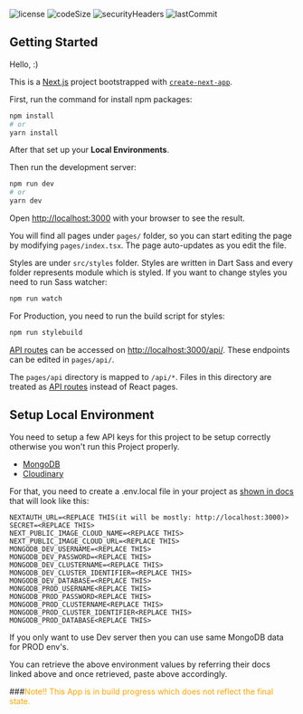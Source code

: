 ![license](https://img.shields.io/github/license/shadown125/Katalientess)
![codeSize](https://img.shields.io/github/languages/code-size/shadown125/Katalientess?logo=GitHub)
![securityHeaders](https://img.shields.io/security-headers?color=%09%2332CD32&url=https%3A%2F%2Fwww.katalientess.com%2F)
![lastCommit](https://img.shields.io/github/last-commit/shadown125/katalientess?logo=GitHub)

## Getting Started

Hello, :)

This is a [Next.js](https://nextjs.org/) project bootstrapped with [`create-next-app`](https://github.com/vercel/next.js/tree/canary/packages/create-next-app).

First, run the command for install npm packages:

```bash
npm install
# or
yarn install
```

After that set up your <b>Local Environments</b>.

Then run the development server:

```bash
npm run dev
# or
yarn dev
```

Open [http://localhost:3000](http://localhost:3000) with your browser to see the result.

You will find all pages under `pages/` folder, so you can start editing the page by modifying `pages/index.tsx`. The page auto-updates as you edit the file.

Styles are under `src/styles` folder. Styles are written in Dart Sass and every folder represents module which is styled.
If you want to change styles you need to run Sass watcher:

```bash
npm run watch
```
For Production, you need to run the build script for styles:
```bash
npm run stylebuild
```

[API routes](https://nextjs.org/docs/api-routes/introduction) can be accessed on [http://localhost:3000/api/](http://localhost:3000/api/). These endpoints can be edited in `pages/api/`.

The `pages/api` directory is mapped to `/api/*`. Files in this directory are treated as [API routes](https://nextjs.org/docs/api-routes/introduction) instead of React pages.

## Setup Local Environment

You need to setup a few API keys for this project to be setup correctly otherwise you won't run this Project properly.

- [MongoDB](https://docs.mongodb.com/)
- [Cloudinary](https://cloudinary.com/documentation)

For that, you need to create a .env.local file in your project as [shown in docs](https://nextjs.org/docs/basic-features/environment-variables#loading-environment-variables) that will look like this:

```
NEXTAUTH_URL=<REPLACE THIS(it will be mostly: http://localhost:3000)>
SECRET=<REPLACE THIS>
NEXT_PUBLIC_IMAGE_CLOUD_NAME=<REPLACE THIS>
NEXT_PUBLIC_IMAGE_CLOUD_URL=<REPLACE THIS>
MONGODB_DEV_USERNAME=<REPLACE THIS>
MONGODB_DEV_PASSWORD=<REPLACE THIS>
MONGODB_DEV_CLUSTERNAME=<REPLACE THIS>
MONGODB_DEV_CLUSTER_IDENTIFIER=<REPLACE THIS>
MONGODB_DEV_DATABASE=<REPLACE THIS>
MONGODB_PROD_USERNAME<REPLACE THIS>
MONGODB_PROD_PASSWORD<REPLACE THIS>
MONGODB_PROD_CLUSTERNAME<REPLACE THIS>
MONGODB_PROD_CLUSTER_IDENTIFIER<REPLACE THIS>
MONGODB_PROD_DATABASE<REPLACE THIS>
```

If you only want to use Dev server then you can use same MongoDB data for PROD env's.

You can retrieve the above environment values by referring their docs linked above and once retrieved, paste above accordingly.

###<span style="color:orange;">Note!! This App is in build progress which does not reflect the final state.</span>
